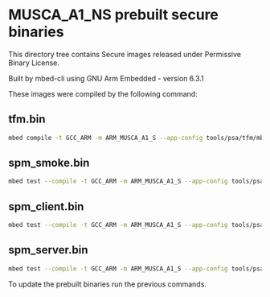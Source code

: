 # MUSCA_A1_NS prebuilt secure binaries

This directory tree contains Secure images released under Permissive Binary License.

Built by mbed-cli using GNU Arm Embedded - version 6.3.1

These images were compiled by the following command:

## tfm.bin

```sh
mbed compile -t GCC_ARM -m ARM_MUSCA_A1_S --app-config tools/psa/tfm/mbed_app.json --profile release
```

## spm_smoke.bin

```sh
mbed test --compile -t GCC_ARM -m ARM_MUSCA_A1_S --app-config tools/psa/tfm/mbed_app.json -n tests-psa-spm_smoke -DUSE_PSA_TEST_PARTITIONS -DUSE_SMOKE_TESTS_PART1 --profile release
```

## spm_client.bin

```sh
mbed test --compile -t GCC_ARM -m ARM_MUSCA_A1_S --app-config tools/psa/tfm/mbed_app.json -n tests-psa-spm_client -DUSE_PSA_TEST_PARTITIONS -DUSE_CLIENT_TESTS_PART1 --profile release
```

## spm_server.bin

```sh
mbed test --compile -t GCC_ARM -m ARM_MUSCA_A1_S --app-config tools/psa/tfm/mbed_app.json -n tests-psa-spm_server -DUSE_PSA_TEST_PARTITIONS -DUSE_SERVER_TESTS_PART1 -DUSE_SERVER_TESTS_PART2 --profile release
```

To update the prebuilt binaries run the previous commands.

